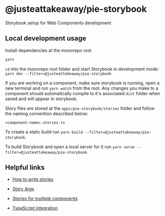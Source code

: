 # @justeattakeaway/pie-storybook

Storybook setup for Web Components development

## Local development usage

Install dependencies at the monorepo root

```bash
yarn
```

`cd` into the monorepo root folder and start Storybook in development mode: `yarn dev --filter=@justeattakeaway/pie-storybook`

If you are working on a component, make sure storybook is running, open a new terminal and run `yarn watch` from the root. Any changes you make to a component should automatically compile to it's associated `dist` folder when saved and will appear in storybook.

Story files are stored at the `apps/pie-storybook/stories` folder and follow the naming convention described below:

`<component-name>.stories.ts`

To create a static build run `yarn build --filter=@justeattakeaway/pie-storybook`.

To build Storybook and open a local server for it run `yarn serve --filter=@justeattakeaway/pie-storybook`.

## Helpful links

- [How to write stories](https://storybook.js.org/docs/7.0/web-components/writing-stories/introduction)

- [Story Args](https://storybook.js.org/docs/7.0/web-components/writing-stories/args)

- [Stories for multiple components](https://storybook.js.org/docs/7.0/web-components/writing-stories/stories-for-multiple-components)

- [TypeScript integration](https://storybook.js.org/docs/7.0/web-components/configure/typescript)

